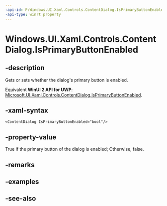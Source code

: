 ```yaml
---
-api-id: P:Windows.UI.Xaml.Controls.ContentDialog.IsPrimaryButtonEnabled
-api-type: winrt property
---
```


<!-- Property syntax
public bool IsPrimaryButtonEnabled { get;  set; }
-->

# Windows.UI.Xaml.Controls.ContentDialog.IsPrimaryButtonEnabled

## -description
Gets or sets whether the dialog's primary button is enabled.

Equivalent **WinUI 2 API for UWP**: [Microsoft.UI.Xaml.Controls.ContentDialog.IsPrimaryButtonEnabled](/windows/winui/api/microsoft.ui.xaml.controls.contentdialog.isprimarybuttonenabled).

## -xaml-syntax
```xaml
<ContentDialog IsPrimaryButtonEnabled="bool"/>
```


## -property-value
True if the primary button of the dialog is enabled; Otherwise, false.

## -remarks

## -examples

## -see-also

